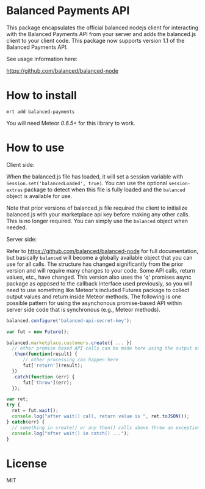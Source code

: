 Balanced Payments API
=====================

This package encapsulates the official balanced nodejs client for interacting with the Balanced Payments API from your server and adds the balanced.js client to your client code.  This package now supports version 1.1 of the Balanced Payments API.

See usage information here:

https://github.com/balanced/balanced-node

How to install
==============

`mrt add balanced-payments`

You will need Meteor _0.6.5+_ for this library to work.

How to use
==========

Client side:

When the balanced.js file has loaded, it will set a session variable with `Session.set('balancedLoaded', true)`.  You can use the optional `session-extras` package to detect when this file is fully loaded and the `balanced` object is available for use.

Note that prior versions of balanced.js file required the client to initialize balanced.js with your marketplace api key before making any other calls.  This is no longer required.  You can simply use the `balanced` object when needed.


Server side:

Refer to https://github.com/balanced/balanced-node for full documentation, but basically `balanced` will become a globally available object that you can use for all calls.  The structure has changed significantly from the prior version and will require many changes to your code.  Some API calls, return values, etc., have changed.  This version also uses the 'q' promises async package as opposed to the callback interface used previously, so you will need to use something like Meteor's included Futures package to collect output values and return inside Meteor methods.  The following is one possible pattern for using the asynchonous promise-based API within server side code that is synchronous (e.g., Meteor methods).

```js
balanced.configure('balanced-api-secret-key');

var fut = new Future();

balanced.marketplace.customers.create({ ... })
  // other promise based API calls can be made here using the output of create() 
  .then(function(result) {
      // other processing can happen here
      fut['return'](result);
  })
  .catch(function (err) {
      fut['throw'](err);
  });

var ret;
try {
  ret = fut.wait();
  console.log("after wait() call, return value is ", ret.toJSON());
} catch(err) {
  // something in create() or any then() calls above threw an exception
  console.log("after wait() in catch() ...");
}
```

License
=======

MIT